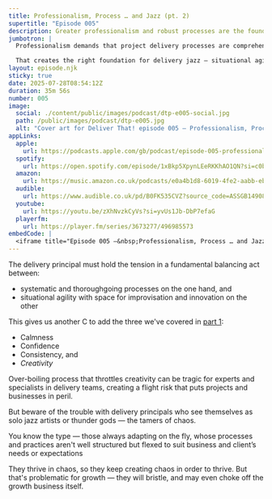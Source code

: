 ```yaml
---
title: Professionalism, Process … and Jazz (pt. 2)
supertitle: "Episode 005"
description: Greater professionalism and robust processes are the foundation for delivery jazz — situational agility, creativity, and innovation
jumbotron: |
  Professionalism demands that project delivery processes are comprehensive and robust.

  That creates the right foundation for delivery jazz — situational agility and innovation.
layout: episode.njk
sticky: true
date: 2025-07-28T08:54:12Z
duration: 35m 56s
number: 005
image:
  social: ./content/public/images/podcast/dtp-e005-social.jpg
  path: /public/images/podcast/dtp-e005.jpg
  alt: "Cover art for Deliver That! episode 005 — Professionalism, Process … and Jazz (pt. 2)"
appLinks:
  apple:
    url: https://podcasts.apple.com/gb/podcast/episode-005-professionalism-process-and-jazz-pt-2/id1822252579?i=1000719465390
  spotify:
    url: https://open.spotify.com/episode/1xBkp5XpynLEeRKKhAO1QN?si=c0b3b844550b4806
  amazon:
    url: https://music.amazon.co.uk/podcasts/e0a4b1d8-6019-4fe2-aabb-eb3c2635c21c/episodes/bf1e0b82-27f5-47f5-b096-74b9de468ef8/deliver-that-episode-005-%E2%80%94-professionalism-process-%E2%80%A6-and-jazz-pt-2
  audible:
    url: https://www.audible.co.uk/pd/B0FK535CVZ?source_code=ASSGB149080119000H&share_location=pdp
  youtube:
    url: https://youtu.be/zXhNvzkCyVs?si=yvUs1Jb-DbP7efaG
  playerfm:
    url: https://player.fm/series/3673277/496985573
embedCode: |
  <iframe title="Episode 005 —&nbsp;Professionalism, Process … and Jazz (pt. 2)" allowtransparency="true" height="150" width="100%" style="border: none; min-width: min(100%, 430px);height:150px;" scrolling="no" data-name="pb-iframe-player" src="https://www.podbean.com/player-v2/?i=v74rv-1900906-pb&from=pb6admin&share=1&download=1&rtl=0&fonts=Arial&skin=1&font-color=auto&logo_link=episode_page&btn-skin=654771" loading="lazy"></iframe>
---
```


The delivery principal must hold the tension in a fundamental balancing act between:

- systematic and thoroughgoing processes on the one hand, and
- situational agility with space for improvisation and innovation on the other

This gives us another C to add the three we've covered in [part 1](/podcast/ep004/):

- Calmness
- Confidence
- Consistency, and
- *Creativity*

Over-boiling process that throttles creativity can be tragic for experts and specialists in delivery teams, creating a flight risk that puts projects and businesses in peril.

But beware of the trouble with delivery principals who see themselves as solo jazz artists or thunder gods — the tamers of chaos.

You know the type — those always adapting on the fly, whose processes and practices aren't well structured but flexed to suit business and client’s needs or expectations

They thrive in chaos, so they keep creating chaos in order to thrive. But that's problematic for growth — they will bristle, and may even choke off the growth business itself.
